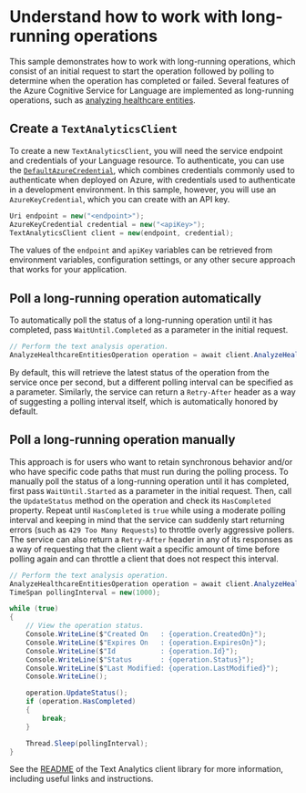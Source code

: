 # Understand how to work with long-running operations

This sample demonstrates how to work with long-running operations, which consist of an initial request to start the operation followed by polling to determine when the operation has completed or failed. Several features of the Azure Cognitive Service for Language are implemented as long-running operations, such as [analyzing healthcare entities][analyze-healthcare-entities].

## Create a `TextAnalyticsClient`

To create a new `TextAnalyticsClient`, you will need the service endpoint and credentials of your Language resource. To authenticate, you can use the [`DefaultAzureCredential`][DefaultAzureCredential], which combines credentials commonly used to authenticate when deployed on Azure, with credentials used to authenticate in a development environment. In this sample, however, you will use an `AzureKeyCredential`, which you can create with an API key.

```C# Snippet:CreateTextAnalyticsClient
Uri endpoint = new("<endpoint>");
AzureKeyCredential credential = new("<apiKey>");
TextAnalyticsClient client = new(endpoint, credential);
```

The values of the `endpoint` and `apiKey` variables can be retrieved from environment variables, configuration settings, or any other secure approach that works for your application.

## Poll a long-running operation automatically

To automatically poll the status of a long-running operation until it has completed, pass `WaitUntil.Completed` as a parameter in the initial request.

```C# Snippet:Sample7_AnalyzeHealthcareEntitiesConvenienceAsync_WaitForCompletion
// Perform the text analysis operation.
AnalyzeHealthcareEntitiesOperation operation = await client.AnalyzeHealthcareEntitiesAsync(WaitUntil.Completed, batchedDocuments);
```

By default, this will retrieve the latest status of the operation from the service once per second, but a different polling interval can be specified as a parameter. Similarly, the service can return a `Retry-After` header as a way of suggesting a polling interval itself, which is automatically honored by default.

## Poll a long-running operation manually

This approach is for users who want to retain synchronous behavior and/or who have specific code paths that must run during the polling process. To manually poll the status of a long-running operation until it has completed, first pass `WaitUntil.Started` as a parameter in the initial request. Then, call the `UpdateStatus` method on the operation and check its `HasCompleted` property. Repeat until `HasCompleted` is `true` while using a moderate polling interval and keeping in mind that the service can suddenly start returning errors (such as `429 Too Many Requests`) to throttle overly aggressive pollers. The service can also return a `Retry-After` header in any of its responses as a way of requesting that the client wait a specific amount of time before polling again and can throttle a client that does not respect this interval.

```C# Snippet:SampleLROPolling_PollOperation
// Perform the text analysis operation.
AnalyzeHealthcareEntitiesOperation operation = await client.AnalyzeHealthcareEntitiesAsync(WaitUntil.Started, batchedDocuments);
TimeSpan pollingInterval = new(1000);

while (true)
{
    // View the operation status.
    Console.WriteLine($"Created On   : {operation.CreatedOn}");
    Console.WriteLine($"Expires On   : {operation.ExpiresOn}");
    Console.WriteLine($"Id           : {operation.Id}");
    Console.WriteLine($"Status       : {operation.Status}");
    Console.WriteLine($"Last Modified: {operation.LastModified}");
    Console.WriteLine();

    operation.UpdateStatus();
    if (operation.HasCompleted)
    {
        break;
    }

    Thread.Sleep(pollingInterval);
}
```

See the [README] of the Text Analytics client library for more information, including useful links and instructions.

[analyze-healthcare-entities]: https://github.com/Azure/azure-sdk-for-net/blob/main/sdk/textanalytics/Azure.AI.TextAnalytics/samples/Sample7_AnalyzeHealthcareEntities.md
[DefaultAzureCredential]: https://github.com/Azure/azure-sdk-for-net/blob/main/sdk/identity/Azure.Identity/README.md
[README]: https://github.com/Azure/azure-sdk-for-net/blob/main/sdk/textanalytics/Azure.AI.TextAnalytics/README.md
